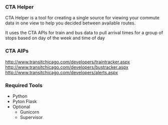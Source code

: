 ### CTA Helper
CTA Helper is a tool for creating a single source for viewing your commute data in one view
to help you decided between available routes. 

It uses the CTA APIs for train and bus data to pull arrival times for a group of stops based
on day of the week and time of day

### CTA AIPs
http://www.transitchicago.com/developers/traintracker.aspx
http://www.transitchicago.com/developers/bustracker.aspx
http://www.transitchicago.com/developers/alerts.aspx

### Required Tools
 - Python
 - Pyton Flask
 - Optional
   - Gunicorn
   - Supervisor
